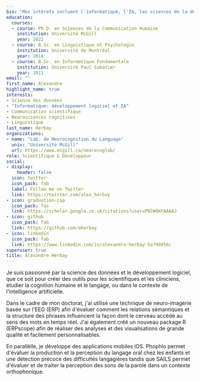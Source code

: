 ```yaml
---
bio: "Mes intérets incluent l'informatique, l'IA, les sciences de la données, les neurosciences cognitives et la linguistique."
education:
  courses:
  - course: Ph.D. en Sciences de la Communication Humaine
    institution: Université McGill 
    year: 2022
  - course: B.Sc. en Linguistique et Psychologie
    institution: Université de Montréal
    year: 2014
  - course: B.Sc. en Informatique Fondamentale
    institution: Université Paul Sabatier
    year: 2011
email: ""
first_name: Alexandre
highlight_name: true
interests:
- Science des données
- "Informatique: développement logiciel et IA"
- Communication scientifique
- Neurosciences cognitives
- Linguistique
last_name: Herbay
organizations:
- name: "Lab. de Neurocognition du Language"
  univ: "Université McGill"
  url: https://www.mcgill.ca/neurocoglab/
role: Scientifique & Développeur
social:
- display:
    header: false
  icon: twitter
  icon_pack: fab
  label: Follow me on Twitter
  link: https://twitter.com/alex_herbay
- icon: graduation-cap
  icon_pack: fas
  link: https://scholar.google.co.uk/citations?user=PBlWOmYAAAAJ
- icon: github
  icon_pack: fab
  link: https://github.com/aherbay
- icon: linkedin
  icon_pack: fab
  link: https://www.linkedin.com/in/alexandre-herbay-5a799850/
superuser: true
title: Alexandre Herbay
---
```


Je suis passionné par la science des données et le développement logiciel, que ce soit pour créer des outils pour les scientifiques et les cliniciens, étudier la cognition humaine et le langage, ou dans le contexte de l'intelligence artificielle.

Dans le cadre de mon doctorat, j'ai utilisé une technique de neuro-imagerie basée sur l'EEG (ERP) afin d'évaluer comment les relations sémantiques et la structure des phrases influencent la façon dont le cerveau accède au sens des mots en temps réel. J'ai également créé un nouveau package R (ERPscope) afin de réaliser des analyses et des visualisations de grande qualité et facilement personnalisables.

En parallèlle, je développe des applications mobiles iOS. Phophlo permet d'évaluer la production et la perception du langage oral chez les enfants et une détection précoce des difficultés langagières tandis que SAILS permet d'évaluer et de traiter la perception des sons de la parole dans un contexte orthophonique.




